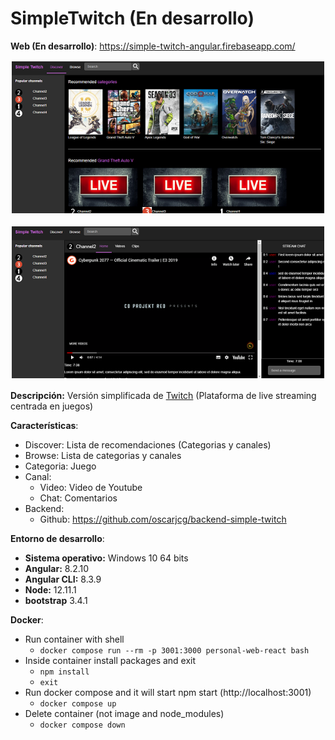 # SimpleTwitch (En desarrollo)



**Web (En desarrollo)**: https://simple-twitch-angular.firebaseapp.com/

<p align="center">
<img style="padding: 2px;" src="images/1.png" alt="Image 1"
	title="Preview" width="500"/>
</p>
<p align="center">
<img style="padding: 2px;" src="images/2.png" alt="Image 2  "
	title="Preview" width="500"/>
</p>

**Descripción:** Versión simplificada de [Twitch](https://www.twitch.tv/directory) (Plataforma de live streaming centrada en juegos)

**Características**:
* Discover: Lista de recomendaciones (Categorias y canales)
* Browse: Lista de categorias y canales
* Categoria: Juego 
* Canal: 
    * Video: Video de Youtube
    * Chat: Comentarios 
* Backend: 
    * Github: https://github.com/oscarjcg/backend-simple-twitch

**Entorno de desarrollo**:
* **Sistema operativo:** Windows 10 64 bits
* **Angular:**  8.2.10
* **Angular CLI:** 8.3.9
* **Node:** 12.11.1
* **bootstrap** 3.4.1

**Docker**:
* Run container with shell
    * `docker compose run --rm -p 3001:3000 personal-web-react bash`
* Inside container install packages and exit
	* `npm install`
	* `exit`
* Run docker compose and it will start npm start (http://localhost:3001)
    * `docker compose up`
* Delete container (not image and node_modules)
    * `docker compose down`